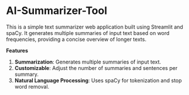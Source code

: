 # AI-Summarizer-Tool
This is a simple text summarizer web application built using Streamlit and spaCy. It generates multiple summaries of input text based on word frequencies, providing a concise overview of longer texts.

**Features**
1. **Summarization**: Generates multiple summaries of input text.
2. **Customizable**: Adjust the number of summaries and sentences per summary.
3. **Natural Language Processing**: Uses spaCy for tokenization and stop word removal.

